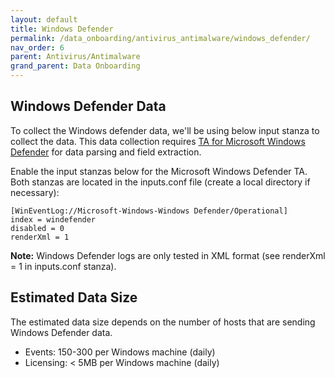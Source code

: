 ```yaml
---
layout: default
title: Windows Defender
permalink: /data_onboarding/antivirus_antimalware/windows_defender/
nav_order: 6
parent: Antivirus/Antimalware
grand_parent: Data Onboarding
---
```


## **Windows Defender Data**

To collect the Windows defender data, we'll be using below input stanza to collect the data. This data collection requires [TA for Microsoft Windows Defender](https://splunkbase.splunk.com/app/3734/) for data parsing and field extraction. 

Enable the input stanzas below for the Microsoft Windows Defender TA. Both stanzas are located in the inputs.conf file (create a local directory if necessary): 

    [WinEventLog://Microsoft-Windows-Windows Defender/Operational] 
    index = windefender 
    disabled = 0 
    renderXml = 1 

**Note:** Windows Defender logs are only tested in XML format (see renderXml = 1 in inputs.conf stanza).

## Estimated Data Size
The estimated data size depends on the number of hosts that are sending Windows Defender data. 

* Events: 150-300 per Windows machine (daily) 
* Licensing: < 5MB per Windows machine (daily)
